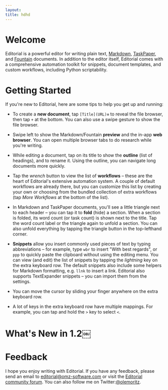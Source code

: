 ```yaml
--- 
layout: 
title: hdhd
--- 
```


# Welcome

Editorial is a powerful editor for writing plain text, [Markdown][md], [TaskPaper][tp], and [Fountain][fntn] documents. In addition to the editor itself, Editorial comes with a comprehensive automation toolkit for snippets, document templates, and custom workflows, including Python scriptability.

# Getting Started

If you're new to Editorial, here are some tips to help you get up and running:

*	To create a **new document**, tap `[Title](URL)≡` to reveal the file browser, then tap `+` at the bottom. You can also use a swipe gesture to show the file browser.

*	Swipe left to show the Markdown/Fountain **preview** and the in-app **web browser**. You can open multiple browser tabs to do research while you're writing.

*	While editing a document, tap on its title to show the **outline** (list of headings), and to rename it. Using the outline, you can navigate long documents more quickly.

*	Tap the *wrench* button to view the list of **workflows** – these are the heart of Editorial's extensive automation system. A couple of default workflows are already there, but you can customize this list by creating your own or choosing from the bundled collection of extra workflows (tap *More Workflows* at the bottom of the list).

*	In Markdown and TaskPaper documents, you'll see a little triangle next to each header – you can tap it to **fold** (hide) a section. When a section is folded, its word count (or task count) is shown next to the title. Tap the word count label or the triangle again to unfold a section. You can also unfold everything by tapping the triangle button in the top-lefthand corner.

*	**Snippets** allow you insert commonly used pieces of text by typing abbreviations – for example, type `wbr` to insert "With best regards", or `ppp` to quickly paste the clipboard without using the editing menu. You can view (and edit) the list of snippets by tapping the *lightning* key on the extra keyboard row. The default snippets also include some helpers for Markdown formatting, e.g. `llnk` to insert a link. Editorial also supports TextExpander snippets – you can import them from the settings.

*	You can move the cursor by sliding your finger anywhere on the extra keyboard row.

*	A lot of keys in the extra keyboard row have multiple mappings. For example, you can tap and hold the `>` key to select `<`.

# What's New in 1.2￼
# Feedback

I hope you enjoy writing with Editorial. If you have any feedback, please send an email to <editorial@omz-software.com> or visit the [Editorial community forum][forum]. You can also follow me on Twitter:[@olemoritz][tw].


[md]: http://daringfireball.net/markdown
[tp]: http://www.hogbaysoftware.com/products/taskpaper
[fntn]: http://fountain.io
[forum]: http://omz-forums.appspot.com/editorial
[tw]: http://twitter.com/olemoritz